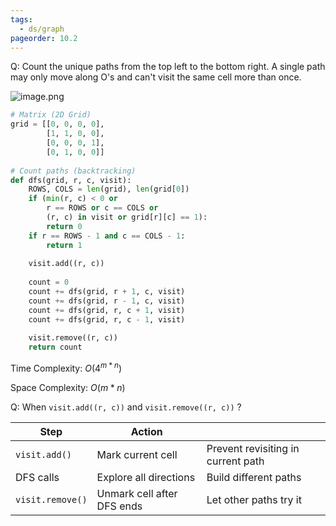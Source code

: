 ```yaml
---
tags:
  - ds/graph
pageorder: 10.2
---
```


Q: Count the unique paths from the top left to the bottom right. A single path may only move along O's and can't visit the same cell more than once.

![image.png](attachment:e22919db-3c69-426e-9f94-5bbb0c900696:0b4eaad9-5792-45bd-984b-361f7c3ffc4f.png)

```python
# Matrix (2D Grid)
grid = [[0, 0, 0, 0],
        [1, 1, 0, 0],
        [0, 0, 0, 1],
        [0, 1, 0, 0]]
 
# Count paths (backtracking)
def dfs(grid, r, c, visit):
    ROWS, COLS = len(grid), len(grid[0])
    if (min(r, c) < 0 or
        r == ROWS or c == COLS or
        (r, c) in visit or grid[r][c] == 1):
        return 0
    if r == ROWS - 1 and c == COLS - 1:
        return 1
 
    visit.add((r, c))
 
    count = 0
    count += dfs(grid, r + 1, c, visit)
    count += dfs(grid, r - 1, c, visit)
    count += dfs(grid, r, c + 1, visit)
    count += dfs(grid, r, c - 1, visit)
 
    visit.remove((r, c))
    return count
```

Time Complexity: $O(4^{m*n})$

Space Complexity: $O(m*n)$

Q: When `visit.add((r, c))` and `visit.remove((r, c))` ?

|Step|Action||
|---|---|---|
|`visit.add()`|Mark current cell|Prevent revisiting in current path|
|DFS calls|Explore all directions|Build different paths|
|`visit.remove()`|Unmark cell after DFS ends|Let other paths try it|